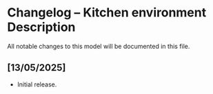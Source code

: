 # Changelog – Kitchen environment Description

All notable changes to this model will be documented in this file.

## [13/05/2025]
- Initial release.
